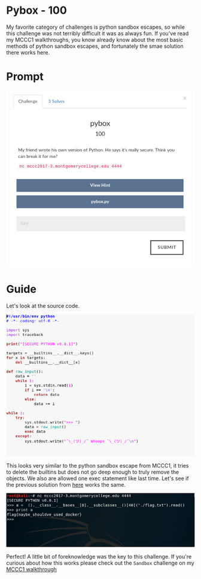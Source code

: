 # Pybox - 100
My favorite category of challenges is python sandbox escapes, so while this challenge was not terribly difficult it was as always fun.
If you've read my MCCC1 walkthroughs, you know already know about the most basic methods of python sandbox escapes, and fortunately the smae solution there works here.
# Prompt

![alt text](https://github.com/Jhayes97/MCCC2017-Walkthrough/blob/master/src/pb1.PNG "Pybox")

# Guide

Let's look at the source code.

![alt text](https://github.com/Jhayes97/MCCC2017-Walkthrough/blob/master/src/pb2.PNG "Pybox")



This looks very similar to the python sandbox escape from MCCC1, it tries to delete the builtins but does not go deep enough to truly remove the objects.
We also are allowed one exec statement like last time. Let's see if the previous solution from [here](https://github.com/Jhayes97/MCCC1-Walkthrough/blob/master/Exploitation/Sandbox%20-%20200.md) works the same.


![alt text](https://github.com/Jhayes97/MCCC2017-Walkthrough/blob/master/src/pb3.PNG "Pybox")

Perfect! A little bit of foreknowledge was the key to this challenge. If you're curious about how this works please check out the `Sandbox` challenge on my [MCCC1 walkthrough](https://github.com/Jhayes97/MCCC1-Walkthrough/blob/master/Exploitation/Sandbox%20-%20200.md)
